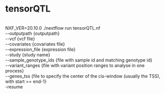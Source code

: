 # tensorQTL
 <br />
NXF_VER=20.10.0 ./nextflow run tensorQTL.nf <br /> --outputpath {outputpath} <br />
                                            --vcf {vcf file} <br />
                                            --covariates {covariates file} <br />
                                            --expression_file {expression file}  <br /> 
                                            --study {study name} <br />
                                            --sample_genotype_ids {file with sample id and matching genotype id}  <br />
                                            --variant_ranges {file with variant position ranges to analyse in one process} <br />
                                            --genes_tss {file to  specify the center of the cis-window (usually the TSS), with start == end-1} <br />
                                            -resume
